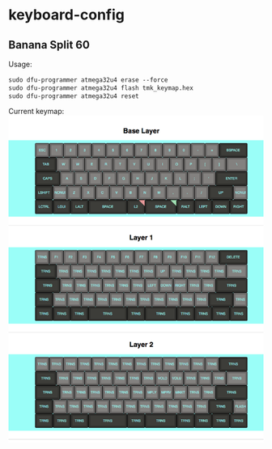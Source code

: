 # keyboard-config

## Banana Split 60

Usage:

```
sudo dfu-programmer atmega32u4 erase --force
sudo dfu-programmer atmega32u4 flash tmk_keymap.hex
sudo dfu-programmer atmega32u4 reset
```

Current keymap:
![bananasplit](https://raw.githubusercontent.com/martinbohman/keyboard-config/master/bananasplit/banana.png)
